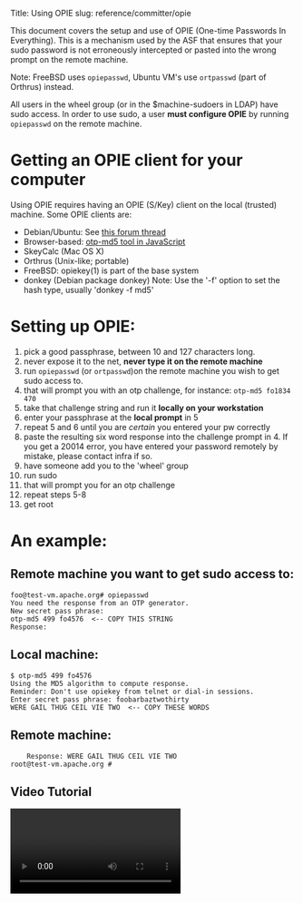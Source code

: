 Title: Using OPIE
slug: reference/committer/opie

This document covers the setup and use of OPIE (One-time Passwords In Everything). This is 
a mechanism used by the ASF that ensures that your sudo password is not erroneously intercepted
or pasted into the wrong prompt on the remote machine.

Note: FreeBSD uses `opiepasswd`, Ubuntu VM's use `ortpasswd` (part of Orthrus) instead.

All users in the wheel group (or in the $machine-sudoers in LDAP) have sudo access.
In order to use sudo, a user __must
configure OPIE__ by running `opiepasswd` on the remote machine.

# Getting an OPIE client for your computer
Using OPIE requires having an OPIE (S/Key) client on the local (trusted) machine. Some OPIE clients are:

- Debian/Ubuntu: See [this forum thread](http://ubuntuforums.org/showthread.php?t=1891356)
- Browser-based: [otp-md5 tool in JavaScript](/committer/otp-md5)
- SkeyCalc (Mac OS X)
- Orthrus (Unix-like; portable)
- FreeBSD: opiekey(1) is part of the base system
- donkey (Debian package donkey) Note: Use the '-f' option to set the hash type, usually 'donkey -f md5'

# Setting up OPIE:

1. pick a good passphrase, between 10 and 127 characters long.
2. never expose it to the net, __never type it on the remote machine__
3. run `opiepasswd` (or `ortpasswd`)on the remote machine you wish to get sudo access to.
4. that will prompt you with an otp challenge, for instance: `otp-md5 fo1834 470`
5. take that challenge string and run it __locally on your workstation__
6. enter your passphrase at the __local prompt__ in 5
7. repeat 5 and 6 until you are _certain_ you entered your pw correctly
8. paste the resulting six word response into the challenge prompt in 4. If you get a 20014 error,
    you have entered your password remotely by mistake, please contact infra if so.
9. have someone add you to the 'wheel' group
10. run sudo
11. that will prompt you for an otp challenge
12. repeat steps 5-8
13. get root


# An example:

## Remote machine you want to get sudo access to:

    foo@test-vm.apache.org# opiepasswd
    You need the response from an OTP generator.
    New secret pass phrase:
	otp-md5 499 fo4576  <-- COPY THIS STRING
	Response:
        
## Local machine:

    $ otp-md5 499 fo4576
    Using the MD5 algorithm to compute response.
    Reminder: Don't use opiekey from telnet or dial-in sessions.
    Enter secret pass phrase: foobarbaztwothirty
    WERE GAIL THUG CEIL VIE TWO  <-- COPY THESE WORDS
    
## Remote machine:
    
        Response: WERE GAIL THUG CEIL VIE TWO
    root@test-vm.apache.org #

## Video Tutorial

  <video controls src="https://home.apache.org/~gmcdonald/using\_opie\_orthrus.mov"><a href="https://home.apache.org/~gmcdonald/using\_opie\_orthrus.mov">Setting up Orthrus using SKeyCalc on Mac</a>
</video>
